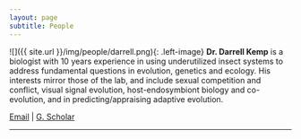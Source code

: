 ```yaml
---
layout: page
subtitle: People
---
```


![]({{ site.url }}/img/people/darrell.png){: .left-image} **Dr. Darrell Kemp** is a biologist with 10 years experience in using underutilized insect systems to address fundamental questions in evolution, genetics and ecology. His interests mirror those of the lab, and include sexual competition and conflict, visual signal evolution, host-endosymbiont biology and co-evolution, and in predicting/appraising adaptive evolution.

[Email](mailto:darrell.kemp[at]mq.edu.au)  |   [G. Scholar](http://scholar.google.com/citations?user=0LwKAKMAAAAJ&hl=en)

----

